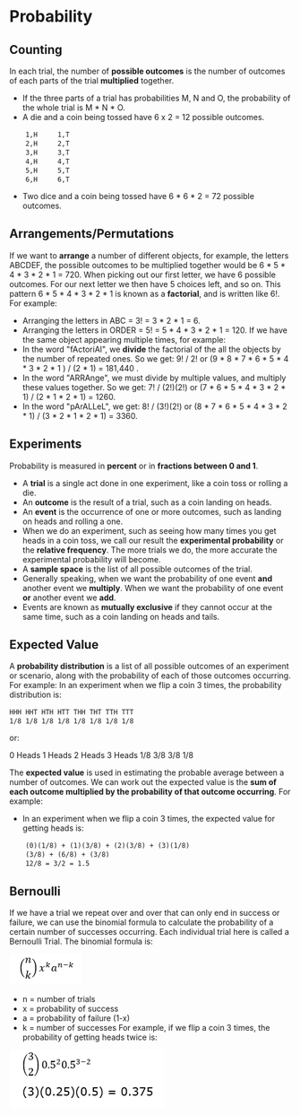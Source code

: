 # Probability

## Counting
In each trial, the number of <b>possible outcomes</b> is the number of outcomes of each parts of the trial <b>multiplied</b> together.
- If the three parts of a trial has probabilities M, N and O, the probability of the whole trial is M * N * O.
- A die and a coin being tossed have 6 x 2 = 12 possible outcomes.
```
    1,H	    1,T
    2,H 	2,T
    3,H 	3,T
    4,H 	4,T
    5,H 	5,T
    6,H 	6,T
```
- Two dice and a coin being tossed have 6 * 6 * 2 = 72 possible outcomes.

## Arrangements/Permutations
If we want to <b>arrange</b> a number of different objects, for example, the letters ABCDEF, the possible outcomes to be multiplied together would be 6 * 5 * 4 * 3 * 2 * 1 = 720.  When picking out our first letter, we have 6 possible outcomes. For our next letter we then have 5 choices left, and so on. This pattern 6 * 5 * 4 * 3 * 2 * 1 is known as a <b>factorial</b>, and is written like 6!. For example:
- Arranging the letters in ABC = 3! = 3 * 2 * 1 = 6.
- Arranging the letters in ORDER = 5! = 5 * 4 * 3 * 2 * 1 = 120.
If we have the same object appearing multiple times, for example:
- In the word "fActoriAl", we <b>divide</b> the factorial of the all the objects by the number of repeated ones. So we get: 9! / 2! or (9 * 8 * 7 * 6 * 5 * 4 * 3 * 2 * 1 ) / (2 * 1) = 181,440 .
- In the word "ARRAnge", we must divide by multiple values, and multiply these values together. So we get: 7! / (2!)(2!) or (7 * 6 * 5 * 4 * 3 * 2 * 1) / (2 * 1 * 2 * 1) = 1260.
- In the word "pArALLeL", we get: 8! / (3!)(2!) or (8 * 7 * 6 * 5 * 4 * 3 * 2 * 1) / (3 * 2 * 1 * 2 * 1) = 3360.

## Experiments
Probability is measured in <b>percent</b> or in <b>fractions between 0 and 1</b>. 
- A <b>trial</b> is a single act done in one experiment, like a coin toss or rolling a die.
- An <b>outcome</b> is the result of a trial, such as a coin landing on heads.
- An <b>event</b> is the occurrence of one or more outcomes, such as landing on heads and rolling a one.
- When we do an experiment, such as seeing how many times you get  heads in a coin toss, we call our result the <b>experimental probability</b> or the <b>relative frequency</b>. The more trials we do, the more accurate the experimental probability will become.
- A <b>sample space</b> is the list of all possible outcomes of the trial.
- Generally speaking, when we want the probability of one event <b>and</b> another event we <b>multiply</b>. When we want the probability of one event <b>or</b> another event we <b>add</b>.
- Events are known as <b>mutually exclusive</b> if they cannot occur at the same time, such as a coin landing on heads and tails.

## Expected Value
A <b>probability distribution</b> is a list of all possible outcomes of an experiment or scenario, along with the probability of each of those outcomes occurring. For example: 
	In an experiment when we flip a coin 3 times, the probability distribution is:
```
HHH HHT	HTH	HTT	THH	THT	TTH	TTT
1/8	1/8	1/8	1/8	1/8	1/8	1/8	1/8
```
or:

0 Heads	1 Heads	2 Heads	3 Heads
1/8	3/8	3/8	1/8

The <b>expected value</b> is used in estimating the probable average between a number of outcomes. We can work out the expected value is the <b>sum of each outcome multiplied by the probability of that outcome occurring</b>. For example:
- In an experiment when we flip a coin 3 times, the expected value for getting heads is:
```
    (0)(1/8) + (1)(3/8) + (2)(3/8) + (3)(1/8)
    (3/8) + (6/8) + (3/8)
    12/8 = 3/2 = 1.5
```

## Bernoulli
If we have a trial we repeat over and over that can only end in success or failure, we can use the binomial formula to calculate the probability of a certain number of successes occurring. Each individual trial here is called a Bernoulli Trial. The binomial formula is:

![alt text](image.png)

- n = number of trials
- x = probability of success
- a = probability of failure (1-x)
- k = number of successes
For example, if we flip a coin 3 times, the probability of getting heads twice is:

![alt text](image-1.png)